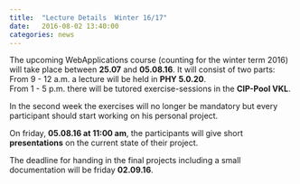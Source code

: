 ```yaml
---
title:  "Lecture Details  Winter 16/17"
date:   2016-08-02 13:40:00
categories: news
---
```


The upcoming WebApplications course (counting for the winter term 2016) will take place between **25.07** and **05.08.16**. It will consist of two parts:  
From 9 - 12 a.m. a lecture will be held in **PHY 5.0.20**.  
From 1 - 5 p.m. there will be tutored exercise-sessions in the **CIP-Pool VKL**.

In the second week the exercises will no longer be mandatory but every participant should start working on his personal project.

On friday, **05.08.16 at 11:00 am**, the participants will give short **presentations** on the current state of their project.

The deadline for handing in the final projects including a small documentation will be friday **02.09.16**.
